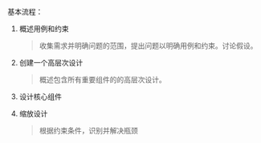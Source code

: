 基本流程：

1. 概述用例和约束

   > 收集需求并明确问题的范围，提出问题以明确用例和约束。讨论假设。

2. 创建一个高层次设计

   > 概述包含所有重要组件的的高层次设计。

3. 设计核心组件

4. 缩放设计

   > 根据约束条件，识别并解决瓶颈